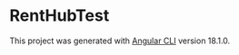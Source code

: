 # RentHubTest

This project was generated with [Angular CLI](https://github.com/angular/angular-cli) version 18.1.0.

